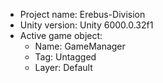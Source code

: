                                                                                                                                                                                                                                                    
<!-- UNITY CODE ASSIST INSTRUCTIONS START -->
- Project name: Erebus-Division
- Unity version: Unity 6000.0.32f1
- Active game object:
  - Name: GameManager
  - Tag: Untagged
  - Layer: Default
<!-- UNITY CODE ASSIST INSTRUCTIONS END -->